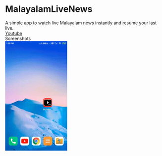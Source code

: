 # MalayalamLiveNews
A simple app to watch live Malayalam news instantly and resume your last live.
<br>
 <a href="https://www.youtube.com/watch?v=8o1_mj1wmEc">Youtube</a>
<br>
Screenshots<br>
<img src="screenshots/1.gif" width=200/>


